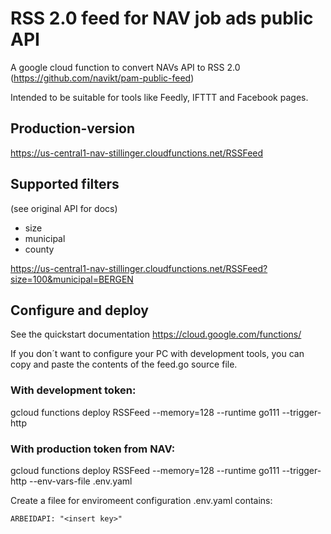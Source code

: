 

# RSS 2.0 feed for NAV job ads public API

A google cloud function to convert NAVs API to RSS 2.0 (https://github.com/navikt/pam-public-feed)

Intended to be suitable for tools like Feedly, IFTTT and Facebook pages.


## Production-version
https://us-central1-nav-stillinger.cloudfunctions.net/RSSFeed

## Supported filters

(see original API for docs)

* size
* municipal
* county

https://us-central1-nav-stillinger.cloudfunctions.net/RSSFeed?size=100&municipal=BERGEN

## Configure and deploy

See the quickstart documentation https://cloud.google.com/functions/

If you don´t want to configure your PC with development tools, you can copy and paste the contents of the feed.go source file.

### With development token:
gcloud functions deploy RSSFeed --memory=128 --runtime go111 --trigger-http

### With production token from NAV:
gcloud functions deploy RSSFeed --memory=128 --runtime go111 --trigger-http --env-vars-file .env.yaml

Create a filee for enviromeent configuration .env.yaml contains:
```
ARBEIDAPI: "<insert key>"
```


